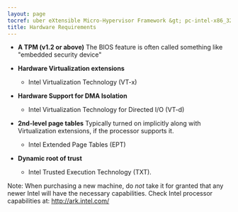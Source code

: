 ```yaml
---
layout: page
tocref: uber eXtensible Micro-Hypervisor Framework &gt; pc-intel-x86_32 
title: Hardware Requirements
---
```


* **A TPM (v1.2 or above)** The BIOS feature is often called something 
	like "embedded security device"

* **Hardware Virtualization extensions**
	* Intel Virtualization Technology (VT-x)

* **Hardware Support for DMA Isolation**
	* Intel Virtualization Technology for Directed I/O (VT-d)

* **2nd-level page tables** Typically turned on implicitly along with
    Virtualization extensions, if the processor supports it.
	* Intel Extended Page Tables (EPT)

* **Dynamic root of trust**
	* Intel Trusted Execution Technology (TXT). 
	
Note: When purchasing a new machine, do *not* take it for granted that any
newer Intel will have the necessary capabilities. Check Intel processor 
capabilities at: <http://ark.intel.com/>
